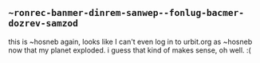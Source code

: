 ## `~ronrec-banmer-dinrem-sanwep--fonlug-bacmer-dozrev-samzod`
this is ~hosneb again, looks like I can't even log in to urbit.org as ~hosneb now that my planet exploded. i guess that kind of makes sense, oh well. :(